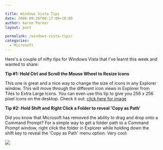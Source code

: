 ```yaml
---

title: Windows Vista Tips
date: 2006-09-26T00:17:00+10:00
author: Aaron Parker
layout: post

permalink: /windows-vista-tips/
categories:
  - Microsoft
---
```

Here's a couple of nifty tips for Windows Vista that I've learnt this week and wanted to share:

**Tip #1: Hold Ctrl and Scroll the Mouse Wheel to Resize Icons**

This one is great and a nice way to change the size of icons in any Explorer window. This will move through the different icon views in Explorer from Tiles to Extra Large Icons. You can even use this tip to give you 256 x 256 pixel icons on the desktop. Check it out: [click here for image]({{site.baseurl}}/media/2006/09/1000.14.117.GinormousIcons.png)

<a target="_blank" href="http://www.trustedaccess.info/photos/images/images/117/original.aspx"></a>

**Tip #2: Hold Shift and Right Click a Folder to reveal 'Copy as Path'**

Did you know that Microsoft has removed the ability to drag and drop onto a Command Prompt? For a simple way to get a folder path to a Command Prompt window, right click the folder in Explorer while holding down the shift key to reveal the 'Copy as Path' menu option. Very cool:

![]({{site.baseurl}}/media/2006/09/1000.14.116.CopyAsPath.png)